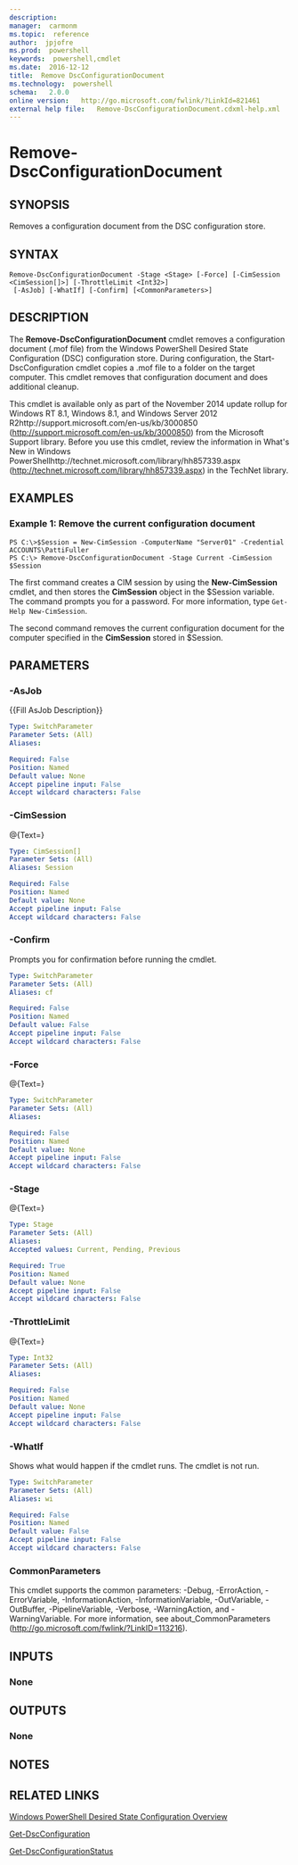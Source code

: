 ```yaml
---
description:  
manager:  carmonm
ms.topic:  reference
author:  jpjofre
ms.prod:  powershell
keywords:  powershell,cmdlet
ms.date:  2016-12-12
title:  Remove DscConfigurationDocument
ms.technology:  powershell
schema:   2.0.0
online version:   http://go.microsoft.com/fwlink/?LinkId=821461
external help file:   Remove-DscConfigurationDocument.cdxml-help.xml
---
```



# Remove-DscConfigurationDocument

## SYNOPSIS
Removes a configuration document from the DSC configuration store.

## SYNTAX

```
Remove-DscConfigurationDocument -Stage <Stage> [-Force] [-CimSession <CimSession[]>] [-ThrottleLimit <Int32>]
 [-AsJob] [-WhatIf] [-Confirm] [<CommonParameters>]
```

## DESCRIPTION
The **Remove-DscConfigurationDocument** cmdlet removes a configuration document (.mof file) from the Windows PowerShell Desired State Configuration (DSC) configuration store.
During configuration, the Start-DscConfiguration cmdlet copies a .mof file to a folder on the target computer.
This cmdlet removes that configuration document and does additional cleanup.

This cmdlet is available only as part of the November 2014 update rollup for Windows RT 8.1, Windows 8.1, and Windows Server 2012 R2http://support.microsoft.com/en-us/kb/3000850 (http://support.microsoft.com/en-us/kb/3000850) from the Microsoft Support library.
Before you use this cmdlet, review the information in What's New in Windows PowerShellhttp://technet.microsoft.com/library/hh857339.aspx (http://technet.microsoft.com/library/hh857339.aspx) in the TechNet library.

## EXAMPLES

### Example 1: Remove the current configuration document
```
PS C:\>$Session = New-CimSession -ComputerName "Server01" -Credential ACCOUNTS\PattiFuller
PS C:\> Remove-DscConfigurationDocument -Stage Current -CimSession $Session
```

The first command creates a CIM session by using the **New-CimSession** cmdlet, and then stores the **CimSession** object in the $Session variable.
The command prompts you for a password.
For more information, type `Get-Help New-CimSession`.

The second command removes the current configuration document for the computer specified in the **CimSession** stored in $Session.

## PARAMETERS

### -AsJob
{{Fill AsJob Description}}

```yaml
Type: SwitchParameter
Parameter Sets: (All)
Aliases: 

Required: False
Position: Named
Default value: None
Accept pipeline input: False
Accept wildcard characters: False
```

### -CimSession
@{Text=}

```yaml
Type: CimSession[]
Parameter Sets: (All)
Aliases: Session

Required: False
Position: Named
Default value: None
Accept pipeline input: False
Accept wildcard characters: False
```

### -Confirm
Prompts you for confirmation before running the cmdlet.

```yaml
Type: SwitchParameter
Parameter Sets: (All)
Aliases: cf

Required: False
Position: Named
Default value: False
Accept pipeline input: False
Accept wildcard characters: False
```

### -Force
@{Text=}

```yaml
Type: SwitchParameter
Parameter Sets: (All)
Aliases: 

Required: False
Position: Named
Default value: None
Accept pipeline input: False
Accept wildcard characters: False
```

### -Stage
@{Text=}

```yaml
Type: Stage
Parameter Sets: (All)
Aliases: 
Accepted values: Current, Pending, Previous

Required: True
Position: Named
Default value: None
Accept pipeline input: False
Accept wildcard characters: False
```

### -ThrottleLimit
@{Text=}

```yaml
Type: Int32
Parameter Sets: (All)
Aliases: 

Required: False
Position: Named
Default value: None
Accept pipeline input: False
Accept wildcard characters: False
```

### -WhatIf
Shows what would happen if the cmdlet runs.
The cmdlet is not run.

```yaml
Type: SwitchParameter
Parameter Sets: (All)
Aliases: wi

Required: False
Position: Named
Default value: False
Accept pipeline input: False
Accept wildcard characters: False
```

### CommonParameters
This cmdlet supports the common parameters: -Debug, -ErrorAction, -ErrorVariable, -InformationAction, -InformationVariable, -OutVariable, -OutBuffer, -PipelineVariable, -Verbose, -WarningAction, and -WarningVariable. For more information, see about_CommonParameters (http://go.microsoft.com/fwlink/?LinkID=113216).

## INPUTS

### None

## OUTPUTS

### None

## NOTES

## RELATED LINKS

[Windows PowerShell Desired State Configuration Overview](http://go.microsoft.com/fwlink/?LinkID=311940)

[Get-DscConfiguration](Get-DscConfiguration.md)

[Get-DscConfigurationStatus](Get-DscConfigurationStatus.md)

